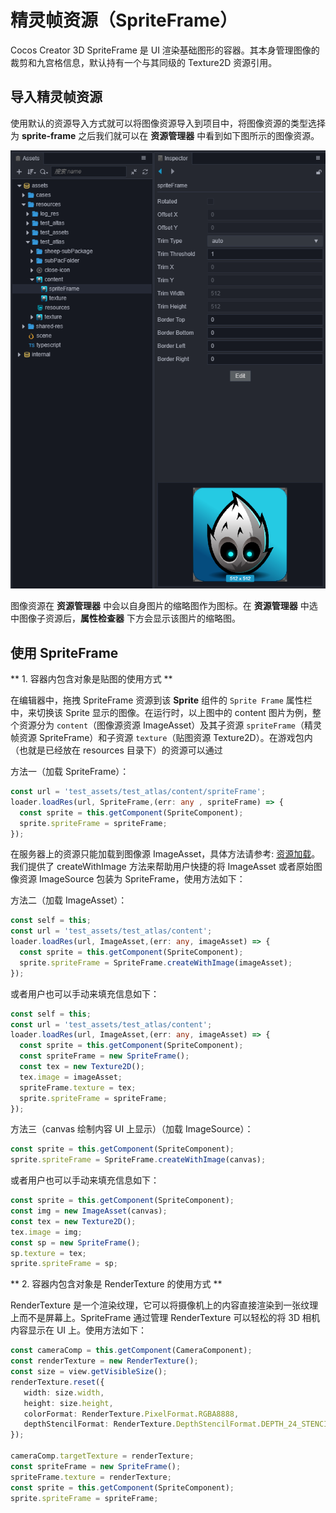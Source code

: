 # 精灵帧资源（SpriteFrame）

Cocos Creator 3D SpriteFrame 是 UI 渲染基础图形的容器。其本身管理图像的裁剪和九宫格信息，默认持有一个与其同级的 Texture2D 资源引用。

## 导入精灵帧资源

使用默认的资源导入方式就可以将图像资源导入到项目中，将图像资源的类型选择为 **sprite-frame** 之后我们就可以在 **资源管理器** 中看到如下图所示的图像资源。

![imported texture](sprite-frame/imported_texture.png)

图像资源在 **资源管理器** 中会以自身图片的缩略图作为图标。在 **资源管理器** 中选中图像子资源后，**属性检查器** 下方会显示该图片的缩略图。

## 使用 SpriteFrame

** 1. 容器内包含对象是贴图的使用方式 **

在编辑器中，拖拽 SpriteFrame 资源到该 **Sprite** 组件的 `Sprite Frame` 属性栏中，来切换该 Sprite 显示的图像。在运行时，以上图中的 content 图片为例，整个资源分为 `content`（图像源资源 ImageAsset）及其子资源 `spriteFrame`（精灵帧资源 SpriteFrame）和子资源 `texture`（贴图资源 Texture2D）。在游戏包内（也就是已经放在 resources 目录下）的资源可以通过

方法一（加载 SpriteFrame）：
```typescript
const url = 'test_assets/test_atlas/content/spriteFrame';
loader.loadRes(url, SpriteFrame,(err: any , spriteFrame) => {
  const sprite = this.getComponent(SpriteComponent);
  sprite.spriteFrame = spriteFrame;
});
```

在服务器上的资源只能加载到图像源 ImageAsset，具体方法请参考: [资源加载](./load-assets.md)。
我们提供了 createWithImage 方法来帮助用户快捷的将 ImageAsset 或者原始图像资源 ImageSource 包装为 SpriteFrame，使用方法如下：

方法二（加载 ImageAsset）：
```typescript
const self = this;
const url = 'test_assets/test_atlas/content';
loader.loadRes(url, ImageAsset,(err: any, imageAsset) => {
  const sprite = this.getComponent(SpriteComponent);
  sprite.spriteFrame = SpriteFrame.createWithImage(imageAsset);
});
```
或者用户也可以手动来填充信息如下：

```typescript
const self = this;
const url = 'test_assets/test_atlas/content';
loader.loadRes(url, ImageAsset,(err: any, imageAsset) => {
  const sprite = this.getComponent(SpriteComponent);
  const spriteFrame = new SpriteFrame();
  const tex = new Texture2D();
  tex.image = imageAsset;
  spriteFrame.texture = tex;
  sprite.spriteFrame = spriteFrame;
});
```

方法三（canvas 绘制内容 UI 上显示）（加载 ImageSource）：
```typescript
const sprite = this.getComponent(SpriteComponent);
sprite.spriteFrame = SpriteFrame.createWithImage(canvas);
```

或者用户也可以手动来填充信息如下：

```typescript
const sprite = this.getComponent(SpriteComponent);
const img = new ImageAsset(canvas);
const tex = new Texture2D();
tex.image = img;
const sp = new SpriteFrame();
sp.texture = tex;
sprite.spriteFrame = sp;
```

** 2. 容器内包含对象是 RenderTexture 的使用方式 **

RenderTexture 是一个渲染纹理，它可以将摄像机上的内容直接渲染到一张纹理上而不是屏幕上。SpriteFrame 通过管理 RenderTexture 可以轻松的将 3D 相机内容显示在 UI 上。使用方法如下：

```typescript
const cameraComp = this.getComponent(CameraComponent);
const renderTexture = new RenderTexture();
const size = view.getVisibleSize();
renderTexture.reset({
   width: size.width,
   height: size.height,
   colorFormat: RenderTexture.PixelFormat.RGBA8888,
   depthStencilFormat: RenderTexture.DepthStencilFormat.DEPTH_24_STENCIL_8
});

cameraComp.targetTexture = renderTexture;
const spriteFrame = new SpriteFrame();
spriteFrame.texture = renderTexture;
const sprite = this.getComponent(SpriteComponent);
sprite.spriteFrame = spriteFrame;
```

<!-- API 接口文档如下：
* [SpriteFrame 资源类型](https://docs.cocos.com/creator/2.1/api/zh/classes/SpriteFrame.html) -->
